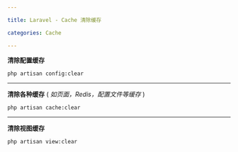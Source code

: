 ```yaml
---

title: Laravel - Cache 清除缓存

categories: Cache

---
```


**清除配置缓存**


`php artisan config:clear`


---

**清除各种缓存** ( _如页面，Redis，配置文件等缓存_ )


`php artisan cache:clear`

---

**清除视图缓存**


`php artisan view:clear`